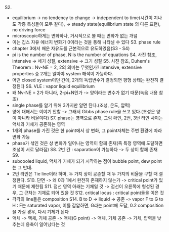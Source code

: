 S2. 
- equilibrium -> no tendency to change -> independent to time(시간이 지나도 각종 특성들이 모두 같다), -> steady state(equilibrium state 의 다른 표현), no driving force
- microscopic하게는 변화하나, 거시적으로 볼 때는 변화가 없는 개념
- 이는 깁스 자유 에너지 변화가 0이라는 것을 통해 나타낼 수 있다
S3. phase rule
- chapter 3에서 배운 자유도를 근본적으로 유도하였음(S3 - S4)
- pi is the number of phase, N is the number of equations
S4. 사진 참조, intensive -> 세기 성질, extensive -> 크기 성질
S5. 사진 참조, Duhem's Theorem : Nv-NE = 2, 2의 의미는 무엇인가? intensive, extensive  properties 중 2개는 알아야 system 해석이 가능하다. 
- 어떤 closed system이던 간에, 2개의 독립변수가 결정되면 평형 상태는 완전히 결정된다
S6. VLE : vapor liquid equilibrium
- 왜 Nv-NE = 2가 아니라, 2-pi+N인가 -> 양이라는 변수가 없기 때문(녹음 내용 참조)
- single phase를 알기 위해 3가지만 알면 된다.(조성, 온도, 압력)
- 양에 대해서는 이야기 안함 -> 그래서 Gibbs phase rule을 쓰고 있다.(조성은 양이 아니라 비율이다)
S7. phase는 영역으로 존재, 그림 확인, 2번, 3번 라인 사이는 액체와 기체가 공존하는 영역
 - 1개의 phase를 가진 것은 한 point에서 상 변화, 그 point자체는 주변 환경에 따라 변화 가능
- phase가 섞인 것은 상 변화가 일어나는 영역이 함께 존재(즉 특정 영역에 도달하면 조성이 서로 달라짐)
S8. 
2번 칸 : saparation이 가능하다 -> 두 상이 함께 존재
S9. 
- subcooled liquid, 액체가 기체가 되기 시작하는 점이 bubble point, dew point는 그 반대. 
- 2번 라인은 Tie line이라 하며, 두 가지 상이 공존할 때 두 가지의 비율을 구할 때 결정한다.
S10. 단면 -> 왜 0과 1에서 완전히 존재하지 않는가 -> critical point가 있기 때문에 제한됨
S11. 점선 영역 아래는 기체일 것 -> 점선이 오른쪽에 형성된 경우, 그 근처는 기체로 되어 있을 것
S12. critical locus : critical point들을 이은 것
- 각각의 line들은 composition
S14. B to D -> liquid -> 공존 -> vapor
F to G to H : F는 saturated vapor, 이를 감압하면, G라는 point에 도달,  0.2 composition을 가질 경우, 다시 기체가 된다
- 액체 -> 액체, 기체 공존 -> 액체(G point) -> 액체, 기체 공존 -> 기체, 압력을 낮추는데 응축이 일어났다는 것